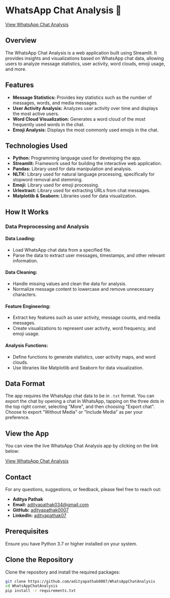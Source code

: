 # WhatsApp Chat Analysis 📱

[View WhatsApp Chat Analysis](https://whatsappchatanalysis-5fdc65fn64oswe8ph3odpy.streamlit.app/)

## Overview

The WhatsApp Chat Analysis is a web application built using Streamlit. It provides insights and visualizations based on WhatsApp chat data, allowing users to analyze message statistics, user activity, word clouds, emoji usage, and more.

## Features

- **Message Statistics:** Provides key statistics such as the number of messages, words, and media messages.
- **User Activity Analysis:** Analyzes user activity over time and displays the most active users.
- **Word Cloud Visualization:** Generates a word cloud of the most frequently used words in the chat.
- **Emoji Analysis:** Displays the most commonly used emojis in the chat.

## Technologies Used

- **Python:** Programming language used for developing the app.
- **Streamlit:** Framework used for building the interactive web application.
- **Pandas:** Library used for data manipulation and analysis.
- **NLTK:** Library used for natural language processing, specifically for stopword removal and stemming.
- **Emoji:** Library used for emoji processing.
- **Urlextract:** Library used for extracting URLs from chat messages.
- **Matplotlib & Seaborn:** Libraries used for data visualization.

## How It Works

### Data Preprocessing and Analysis

#### Data Loading:
- Load WhatsApp chat data from a specified file.
- Parse the data to extract user messages, timestamps, and other relevant information.

#### Data Cleaning:
- Handle missing values and clean the data for analysis.
- Normalize message content to lowercase and remove unnecessary characters.

#### Feature Engineering:
- Extract key features such as user activity, message counts, and media messages.
- Create visualizations to represent user activity, word frequency, and emoji usage.

#### Analysis Functions:
- Define functions to generate statistics, user activity maps, and word clouds.
- Use libraries like Matplotlib and Seaborn for data visualization.

## Data Format
The app requires the WhatsApp chat data to be in `.txt` format. You can export the chat by opening a chat in WhatsApp, tapping on the three dots in the top right corner, selecting "More", and then choosing "Export chat". Choose to export "Without Media" or "Include Media" as per your preference.

## View the App

You can view the live WhatsApp Chat Analysis app by clicking on the link below:

[View WhatsApp Chat Analysis](https://whatsappchatanalysis-5fdc65fn64oswe8ph3odpy.streamlit.app/)

## Contact

For any questions, suggestions, or feedback, please feel free to reach out:

- **Aditya Pathak**
- **Email:** [adityapathak034@gmail.com](mailto:adityapathak034@gmail.com)
- **GitHub:** [adityapathak0007](https://github.com/adityapathak0007)
- **LinkedIn:** [adityapathak07](https://www.linkedin.com/in/adityapathak07)

## Prerequisites

Ensure you have Python 3.7 or higher installed on your system.

## Clone the Repository

Clone the repository and install the required packages:

```bash
git clone https://github.com/adityapathak0007/WhatsAppChatAnalysis
cd WhatsAppChatAnalysis
pip install -r requirements.txt
